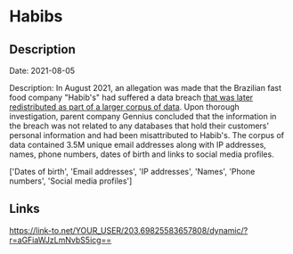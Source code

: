 # Habibs

## Description

Date: 2021-08-05

Description:
In August 2021, an allegation was made that the Brazilian fast food company &quot;Habib's&quot; had suffered a data breach <a href="https://cybernews.com/security/billions-passwords-credentials-leaked-mother-of-all-breaches/" target="_blank" rel="noopener">that was later redistributed as part of a larger corpus of data</a>. Upon thorough investigation, parent company Gennius concluded that the information in the breach was not related to any databases that hold their customers' personal information and had been misattributed to Habib's. The corpus of data contained 3.5M unique email addresses along with IP addresses, names, phone numbers, dates of birth and links to social media profiles.


['Dates of birth', 'Email addresses', 'IP addresses', 'Names', 'Phone numbers', 'Social media profiles']

## Links

https://link-to.net/YOUR_USER/203.69825583657808/dynamic/?r=aGFiaWJzLmNvbS5icg==
